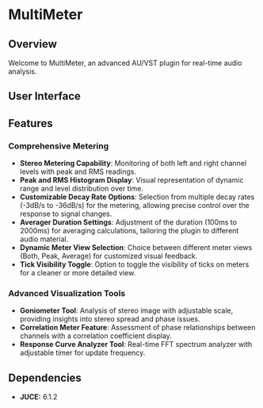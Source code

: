 # MultiMeter

## Overview
Welcome to MultiMeter, an advanced AU/VST plugin for real-time audio analysis.

## User Interface

## Features

### Comprehensive Metering
- **Stereo Metering Capability**: Monitoring of both left and right channel levels with peak and RMS readings.
- **Peak and RMS Histogram Display**: Visual representation of dynamic range and level distribution over time.
- **Customizable Decay Rate Options**: Selection from multiple decay rates (-3dB/s to -36dB/s) for the metering, allowing precise control over the response to signal changes.
- **Averager Duration Settings**: Adjustment of the duration (100ms to 2000ms) for averaging calculations, tailoring the plugin to different audio material.
- **Dynamic Meter View Selection**: Choice between different meter views (Both, Peak, Average) for customized visual feedback.
- **Tick Visibility Toggle**: Option to toggle the visibility of ticks on meters for a cleaner or more detailed view.

### Advanced Visualization Tools
- **Goniometer Tool**: Analysis of stereo image with adjustable scale, providing insights into stereo spread and phase issues.
- **Correlation Meter Feature**: Assessment of phase relationships between channels with a correlation coefficient display.
- **Response Curve Analyzer Tool**: Real-time FFT spectrum analyzer with adjustable timer for update frequency.

## Dependencies
- **JUCE:** 6.1.2
